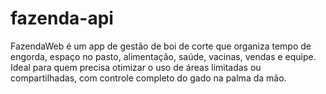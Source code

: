 # fazenda-api
FazendaWeb é um app de gestão de boi de corte que organiza tempo de engorda, espaço no pasto, alimentação, saúde, vacinas, vendas e equipe. Ideal para quem precisa otimizar o uso de áreas limitadas ou compartilhadas, com controle completo do gado na palma da mão.
